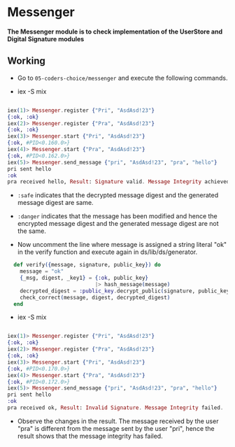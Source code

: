 # Messenger

**The Messenger module is to check implementation of the UserStore and Digital Signature
 modules**


## Working

* Go to `05-coders-choice/messenger` and execute the following commands.

* iex -S mix

~~~ elixir

iex(1)> Messenger.register {"Pri", "AsdAsd!23"}
{:ok, :ok}
iex(2)> Messenger.register {"Pra", "AsdAsd!23"}
{:ok, :ok}
iex(3)> Messenger.start {"Pri", "AsdAsd!23"}
{:ok, #PID<0.160.0>}
iex(4)> Messenger.start {"Pra", "AsdAsd!23"}
{:ok, #PID<0.162.0>}
iex(5)> Messenger.send_message {"pri", "AsdAsd!23", "pra", "hello"}
pri sent hello
:ok
pra received hello, Result: Signature valid. Message Integrity achieved.

~~~

* `:safe` indicates that the decrypted message digest and the generated message digest are same.

* `:danger` indicates that the message has been modified and hence the encrypted message digest
and the generated message digest are not the same.

* Now uncomment the line where message is assigned a string literal "ok" in the verify function
 and execute again in ds/lib/ds/generator.

```elixir
  def verify({message, signature, public_key}) do
    message = "ok"
    {_msg, digest, _key1} = {:ok, public_key}
                            |> hash_message(message)
    decrypted_digest = :public_key.decrypt_public(signature, public_key)
    check_correct(message, digest, decrypted_digest)
  end
```

* iex -S mix

~~~ elixir

iex(1)> Messenger.register {"Pri", "AsdAsd!23"}
{:ok, :ok}
iex(2)> Messenger.register {"Pra", "AsdAsd!23"}
{:ok, :ok}
iex(3)> Messenger.start {"Pri", "AsdAsd!23"}
{:ok, #PID<0.170.0>}
iex(4)> Messenger.start {"Pra", "AsdAsd!23"}
{:ok, #PID<0.172.0>}
iex(5)> Messenger.send_message {"pri", "AsdAsd!23", "pra", "hello"}
pri sent hello
:ok
pra received ok, Result: Invalid Signature. Message Integrity failed.

~~~

* Observe the changes in the result. The message received by the user "pra" is different from the message sent 
by the user "pri", hence the result shows that the message integrity has failed.
